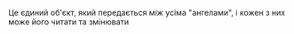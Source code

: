 Це єдиний об'єкт, який передається між усіма "ангелами", і кожен з них може його читати та змінювати